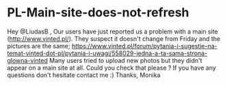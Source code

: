 # PL-Main-site-does-not-refresh
  Hey @LiudasB ,  Our users have just reported us a problem with a main site (http://www.vinted.pl/). They suspect it doesn't change from Friday and the pictures are the same;  https://www.vinted.pl/forum/pytania-i-sugestie-na-temat-vinted-dot-pl/pytania-i-uwagi/558029-jedna-a-ta-sama-strona-glowna-vinted  Many users tried to upload new photos but they didn't appear on a main site at all.  Could you check that please ? If you have any questions don't hesitate contact me :)  Thanks,  Monika
